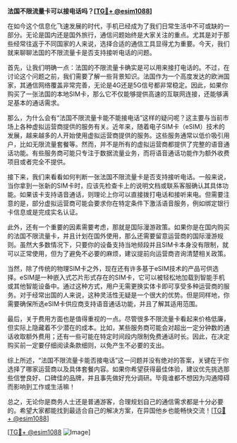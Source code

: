 **法国不限流量卡可以接电话吗？[[TG💪+ @esim1088](https://t.me/s/esim1088)]**

在如今这个信息化飞速发展的时代，手机已经成为了我们日常生活中不可或缺的一部分。无论是国内还是国外旅行，通信问题始终是大家关注的重点。尤其是对于那些经常往返于不同国家的人来说，选择合适的通信工具显得尤为重要。今天，我们就来聊聊法国的不限流量卡是否支持接听电话的问题。

首先，让我们明确一点：法国的不限流量卡确实是可以用来接打电话的。不过，在讨论这个问题之前，我们需要了解一些背景知识。法国作为一个高度发达的欧洲国家，其通信网络覆盖非常完善，无论是4G还是5G信号都非常稳定。因此，如果你购买了一张法国的本地SIM卡，那么它不仅能够提供高速的互联网连接，还能够满足基本的通话需求。

那么，为什么会有“法国不限流量卡能不能接电话”这样的疑问呢？这主要与当前市场上各种虚拟运营商提供的服务有关。近年来，随着电子SIM卡（eSIM）技术的发展，越来越多的人开始使用虚拟运营商提供的服务。这些服务通常以低价吸引用户，比如无限流量套餐等。然而，并不是所有的虚拟运营商都提供了完整的语音通话功能。有些服务商可能只专注于数据流量业务，而将语音通话功能作为额外收费项目或者完全不提供。

接下来，我们来看看如何判断一张法国不限流量卡是否支持接听电话。一般来说，当你拿到一张新的SIM卡时，应该先检查卡上的说明文档或联系客服确认其具体功能。如果该卡支持语音通话，则理论上你可以直接拨打电话和接听来电。但需要注意的是，部分虚拟运营商可能会要求你在特定条件下激活语音服务，例如绑定银行卡信息或是完成实名认证。

此外，还有一个重要的因素需要考虑，那就是国际漫游政策。如果你是在国内购买的法国不限流量卡，并且计划在国外使用，那么还需要留意运营商的国际漫游规则。虽然大多数情况下，只要你的设备支持当地频段并且SIM卡本身没有限制，就可以正常使用，但为了避免不必要的麻烦，建议提前向运营商咨询清楚相关政策。

当然，除了传统的物理SIM卡之外，现在还有许多基于eSIM技术的产品可供选择。eSIM是一种嵌入式芯片形式存在的SIM卡，它可以被轻松地加载到智能手机或其他智能设备中。通过这种方式，用户无需更换实体卡即可享受多种运营商的服务。对于经常出国的人来说，这种灵活性无疑是一个很大的优势。但是同样地，你需要确保所选eSIM卡供应商支持语音通话功能，并且了解其适用范围。

最后，关于费用方面也是值得重视的一点。尽管很多不限流量卡看起来价格低廉，但实际上隐藏着不少潜在的成本。比如，某些服务商可能会对超出一定分钟数的通话收取额外费用；还有一些可能在特定时间段内限制免费通话时长。因此，在决定购买前一定要仔细阅读条款细则，以免产生不必要的支出。

综上所述，“法国不限流量卡能否接电话”这一问题并没有绝对的答案，关键在于你选择了哪家运营商以及具体套餐内容。如果你希望获得最佳体验，建议优先挑选那些信誉良好、口碑佳的品牌，并且事先做好充分调研。毕竟谁都不想因为沟通障碍而影响到工作或生活嘛！

总之，无论你是商务人士还是普通游客，合理规划自己的通信需求都是十分必要的。希望大家都能找到最适合自己的解决方案，在异国他乡也能畅快交流！[[TG💪+ @esim1088](https://t.me/s/esim1088)]

[[TG💪+ @esim1088](https://t.me/s/esim1088) ![Image](https://i.postimg.cc/4NQfJmqS/Snipaste-2025-05-13-00-14-12.png)]